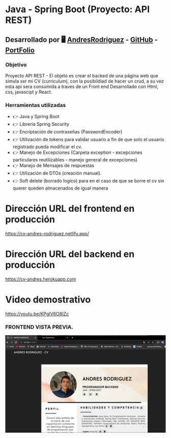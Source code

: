 # Java - Spring Boot (Proyecto: API REST) 

## Desarrollado por 🖥️  [AndresRodriguez](https://www.linkedin.com/in/andres-rodriguez-60a166208/) - [GitHub](https://github.com/AndrRod) - [PortFolio](https://andresporfolio.herokuapp.com/)

### Objetivo

Proyecto API REST - El objeto es crear el backed de una página web que simula ser mi CV (curriculum), con la posibildiad de hacer un crud, a su vez esta api sera consumida a traves de un Front end Desarrollado con Html, css, javascipt y React.

### Herramientas utilizadas
- 👉 Java y Spring Boot
- 👉 Librería Spring Security
- 👉 Encriptación de contraseñas (PasswordEncoder)
- 👉 Utilización de tokens para validar usuario a fin de que solo el usuario registrado pueda modificar el cv.
- 👉 Manejo de Excepciones (Carpeta exception - excepciones particulares reutilizables - manejo general de excepciones)
- 👉 Manejo de Mensajes de respuestas 
- 👉 Utilización de DTOs (creación manual).
- 👉 Soft delete (borrado logico) para en el caso de que se borre el cv sin querer queden almacenados de igual manera

# Dirección URL del frontend en producción
https://cv-andres-rodriguez.netlify.app/

# Dirección URL del backend en producción
https://cv-andres.herokuapp.com

# Video demostrativo

https://youtu.be/KPgIV6O8IZc

### FRONTEND VISTA PREVIA.

![](cvAndresRodriguez.png)

